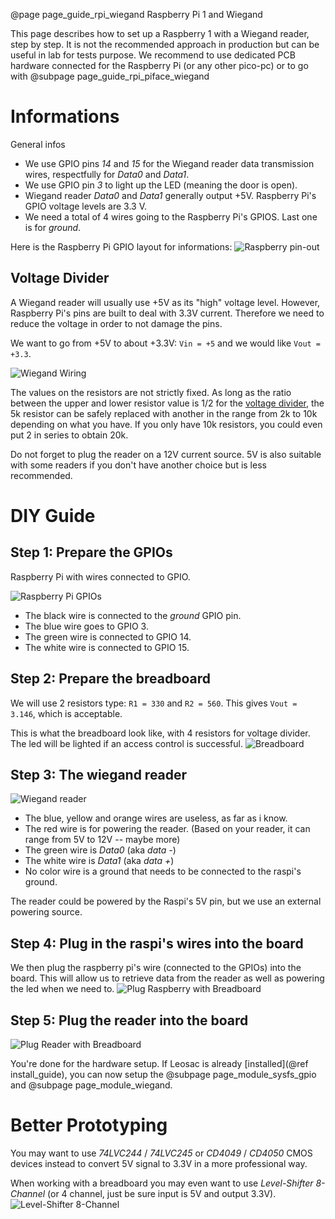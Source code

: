 @page page_guide_rpi_wiegand Raspberry Pi 1 and Wiegand

This page describes how to set up a Raspberry 1 with a Wiegand reader, step by step.
It is not the recommended approach in production but can be useful in lab for tests
purpose. We recommend to use dedicated PCB hardware connected for the Raspberry Pi
(or any other pico-pc) or to go with @subpage page_guide_rpi_piface_wiegand

Informations
============

General infos

 * We use GPIO pins *14* and *15* for the Wiegand reader data transmission wires, respectfully for *Data0* and *Data1*.
 * We use GPIO pin *3* to light up the LED (meaning the door is open).
 * Wiegand reader *Data0* and *Data1* generally output +5V. Raspberry Pi's GPIO voltage levels are 3.3 V.
 * We need a total of 4 wires going to the Raspberry Pi's GPIOS. Last one is for *ground*.

Here is the Raspberry Pi GPIO layout for informations:
![Raspberry pin-out](raspberry-pi-rev2-gpio-pinout.jpg)

Voltage Divider
---------------

A Wiegand reader will usually use +5V as its "high" voltage level. However, Raspberry Pi's pins are built to deal with 3.3V current. Therefore we need to reduce the voltage in order to not damage the pins.

We want to go from +5V to about +3.3V: `Vin = +5` and we would like `Vout = +3.3`.

![Wiegand Wiring](wiegand.png)

The values on the resistors are not strictly fixed. As long as the ratio between the upper and lower resistor value is 1/2 for the [voltage divider](http://en.wikipedia.org/wiki/Voltage_divider), the 5k resistor can be safely replaced with another in the range from 2k to 10k depending on what you have. If you only have 10k resistors, you could even put 2 in series to obtain 20k.

Do not forget to plug the reader on a 12V current source. 5V is also suitable with some readers if you don't have another choice but is less recommended.

DIY Guide
=========

Step 1: Prepare the GPIOs
-------------------------
Raspberry Pi with wires connected to GPIO.

![Raspberry Pi GPIOs](wiegand_voltdivider1.jpg)

 * The black wire is connected to the *ground* GPIO pin.
 * The blue wire goes to GPIO 3.
 * The green wire is connected to GPIO 14.
 * The white wire is connected to GPIO 15.

Step 2: Prepare the breadboard
------------------------------
We will use 2 resistors type: `R1 = 330` and `R2 = 560`. This gives `Vout = 3.146`, which is acceptable.

This is what the breadboard look like, with 4 resistors for voltage divider. The led will be lighted if an access control is successful.
![Breadboard](wiegand_voltdivider2.jpg)

Step 3: The wiegand reader
--------------------------
![Wiegand reader](wiegand_voltdivider3.jpg)

 * The blue, yellow and orange wires are useless, as far as i know.
 * The red wire is for powering the reader. (Based on your reader, it can range from 5V to 12V -- maybe more)
 * The green wire is *Data0* (aka *data -*)
 * The white wire is *Data1* (aka *data +*)
 * No color wire is a ground that needs to be connected to the raspi's ground.

The reader could be powered by the Raspi's 5V pin, but we use an external powering source.

Step 4: Plug in the raspi's wires into the board
------------------------------------------------
We then plug the raspberry pi's wire (connected to the GPIOs) into the board. This will allow us to retrieve data from the reader as well as powering the led when we need to.
![Plug Raspberry with Breadboard](wiegand_voltdivider4.jpg)

Step 5: Plug the reader into the board
------------------------------------------------
![Plug Reader with Breadboard](wiegand_voltdivider5.jpg)

You're done for the hardware setup. If Leosac is already [installed](@ref install_guide), you can now setup the @subpage page_module_sysfs_gpio and @subpage page_module_wiegand.


Better Prototyping
==================

You may want to use *74LVC244* / *74LVC245* or *CD4049* / *CD4050* CMOS devices instead to convert 5V signal to 3.3V in a more professional way.

When working with a breadboard you may even want to use *Level-Shifter 8-Channel*  (or 4 channel, just be sure input is 5V and output 3.3V).
![Level-Shifter 8-Channel](level-shifter-8-channels-bi-directionnal.jpg)
